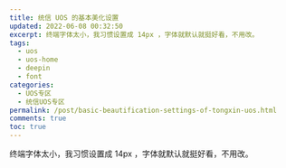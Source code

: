 ```yaml
---
title: 统信 UOS 的基本美化设置
updated: 2022-06-08 00:32:50
excerpt: 终端字体太小，我习惯设置成 14px ，字体就默认就挺好看，不用改。
tags:
  - uos
  - uos-home
  - deepin
  - font
categories:
  - UOS专区
  - 统信UOS专区
permalink: /post/basic-beautification-settings-of-tongxin-uos.html
comments: true
toc: true
---
```

终端字体太小，我习惯设置成 14px ，字体就默认就挺好看，不用改。